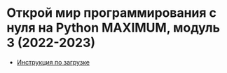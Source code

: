 # Открой мир программирования с нуля на Python MAXIMUM, модуль 3 (2022-2023)

- [Инструкция по загрузке]()